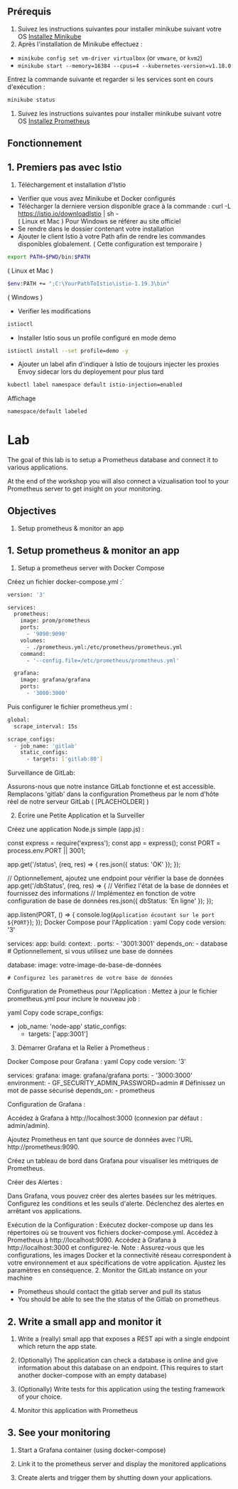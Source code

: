 ## Prérequis 

1. Suivez les instructions suivantes pour installer minikube suivant votre OS [Installez Minikube](https://kubernetes.io/docs/tasks/tools/install-minikube/)
2. Après l'installation de Minikube effectuez :

- `minikube config set vm-driver virtualbox` (or `vmware`, or `kvm2`)
- `minikube start --memory=16384 --cpus=4 --kubernetes-version=v1.18.0`

Entrez la commande suivante et regarder si les services sont en cours d'exécution : 

```bash
minikube status
```

1. Suivez les instructions suivantes pour installer minikube suivant votre OS [Installez Prometheus](https://www.prometheus.io/docs/prometheus/latest/getting_started/)

## Fonctionnement 

## 1. Premiers pas avec Istio

1. Téléchargement et installation d'Istio

- Verifier que vous avez Minikube et Docker configurés
- Télécharger la derniere version disponible grace à la commande : 
curl -L https://istio.io/downloadIstio | sh -   
( Linux et Mac )
Pour Windows se référer au site officiel 
- Se rendre dans le dossier contenant votre installation 
- Ajouter le client Istio à votre Path afin de rendre les commandes disponibles globalement. ( Cette configuration est temporaire )
```bash
export PATH=$PWD/bin:$PATH
```  
( Linux et Mac )
```bash
$env:PATH += ";C:\YourPathToIstio\istio-1.19.3\bin"
```
   ( Windows )
- Verifier les modifications
```bash
istioctl
```  
- Installer Istio sous un profile configuré en mode demo
```bash
istioctl install --set profile=demo -y
```  
- Ajouter un label afin d'indiquer à Istio de toujours injecter les proxies Envoy sidecar lors du deployement pour plus tard
```bash
kubectl label namespace default istio-injection=enabled
``` 
Affichage 
```bash
namespace/default labeled
```  


# Lab

The goal of this lab is to setup a Prometheus database and connect it to various applications.

At the end of the workshop you will also connect a vizualisation tool to your Prometheus server to get insight on your monitoring. 


## Objectives

1. Setup prometheus & monitor an app

## 1. Setup prometheus & monitor an app

1. Setup a prometheus server with Docker Compose

Créez un fichier docker-compose.yml :`  

```bash
version: '3'

services:
  prometheus:
    image: prom/prometheus
    ports:
      - '9090:9090'
    volumes:
      - ./prometheus.yml:/etc/prometheus/prometheus.yml
    command:
      - '--config.file=/etc/prometheus/prometheus.yml'

  grafana:
    image: grafana/grafana
    ports:
      - '3000:3000'
```  

Puis configurer le fichier prometheus.yml :

```bash
global:
  scrape_interval: 15s

scrape_configs:
  - job_name: 'gitlab'
    static_configs:
      - targets: ['gitlab:80']  

```  
Surveillance de GitLab:

Assurons-nous que notre instance GitLab fonctionne et est accessible. Remplacons 'gitlab' dans la configuration Prometheus par le nom d'hôte réel de notre serveur GitLab ( [PLACEHOLDER] )

2. Écrire une Petite Application et la Surveiller

Créez une application Node.js simple (app.js) :


const express = require('express');
const app = express();
const PORT = process.env.PORT || 3001;

app.get('/status', (req, res) => {
  res.json({ status: 'OK' });
});

// Optionnellement, ajoutez une endpoint pour vérifier la base de données
app.get('/dbStatus', (req, res) => {
  // Vérifiez l'état de la base de données et fournissez des informations
  // Implémentez en fonction de votre configuration de base de données
  res.json({ dbStatus: 'En ligne' });
});

app.listen(PORT, () => {
  console.log(`Application écoutant sur le port ${PORT}`);
});
Docker Compose pour l'Application :
yaml
Copy code
version: '3'

services:
  app:
    build:
      context: .
    ports:
      - '3001:3001'
    depends_on:
      - database  # Optionnellement, si vous utilisez une base de données

  database:
    image: votre-image-de-base-de-données

    # Configurez les paramètres de votre base de données

Configuration de Prometheus pour l'Application :
Mettez à jour le fichier prometheus.yml pour inclure le nouveau job :

yaml
Copy code
scrape_configs:
  - job_name: 'node-app'
    static_configs:
      - targets: ['app:3001']


3. Démarrer Grafana et la Relier à Prometheus :

Docker Compose pour Grafana :
yaml
Copy code
version: '3'

services:
  grafana:
    image: grafana/grafana
    ports:
      - '3000:3000'
    environment:
      - GF_SECURITY_ADMIN_PASSWORD=admin  # Définissez un mot de passe sécurisé
    depends_on:
      - prometheus

Configuration de Grafana :

Accédez à Grafana à http://localhost:3000 (connexion par défaut : admin/admin).

Ajoutez Prometheus en tant que source de données avec l'URL http://prometheus:9090.

Créez un tableau de bord dans Grafana pour visualiser les métriques de Prometheus.

Créer des Alertes :

Dans Grafana, vous pouvez créer des alertes basées sur les métriques. Configurez les conditions et les seuils d'alerte. Déclenchez des alertes en arrêtant vos applications.

Exécution de la Configuration :
Exécutez docker-compose up dans les répertoires où se trouvent vos fichiers docker-compose.yml.
Accédez à Prometheus à http://localhost:9090.
Accédez à Grafana à http://localhost:3000 et configurez-le.
Note : Assurez-vous que les configurations, les images Docker et la connectivité réseau correspondent à votre environnement et aux spécifications de votre application. Ajustez les paramètres en conséquence.
2. Monitor the GitLab instance on your machine

  - Prometheus should contact the gitlab server and pull its status
  - You should be able to see the the status of the Gitlab on prometheus

## 2. Write a small app and monitor it

1. Write a (really) small app that exposes a REST api with a single
endpoint which return the app state.

2. (Optionally) The application can check a database is online and give
information about this database on an endpoint. (This requires to start
another docker-compose with an empty database)

3. (Optionally) Write tests for this application using the testing framework of
your choice.

4. Monitor this application with Prometheus

## 3. See your monitoring

1. Start a Grafana container (using docker-compose)

2. Link it to the prometheus server and display the monitored applications

3. Create alerts and trigger them by shutting down your applications.
